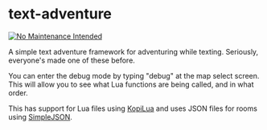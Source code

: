 text-adventure
==============

[![No Maintenance Intended](http://unmaintained.tech/badge.svg)](http://unmaintained.tech/)

A simple text adventure framework for adventuring while texting. Seriously, everyone's made one of these before.

You can enter the debug mode by typing "debug" at the map select screen. This will allow you to see what Lua functions are being called, and in what order.

This has support for Lua files using [KopiLua](https://github.com/gfoot/kopilua) and uses JSON files for rooms using [SimpleJSON](http://wiki.unity3d.com/index.php/SimpleJSON).
